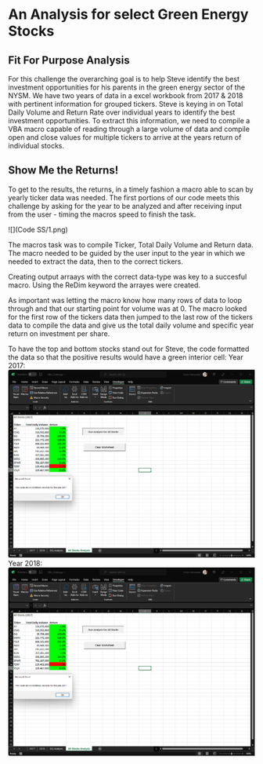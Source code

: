 # **An Analysis for select Green Energy Stocks**

## Fit For Purpose Analysis

For this challenge the overarching goal is to help Steve identify the best investment opportunities for his parents in the green energy sector of the NYSM.  We have two years of data in a excel workbook from 2017 & 2018 with pertinent information for grouped tickers.  Steve is keying in on Total Daily Volume and Return Rate over individual years to identify the best investment opportunities.  To extract this information, we need to compile a VBA macro capable of reading through a large volume of data and compile open and close values for multiple tickers to arrive at the years return of individual stocks.

## Show Me the Returns!

To get to the results, the returns, in a timely fashion a macro able to scan by yearly ticker data was needed.  The first portions of our code meets this challenge by asking for the year to be analyzed and after receiving input from the user - timing the macros speed to finish the task.

![](Code SS/1.png)

The macros task was to compile Ticker, Total Daily Volume and Return data.  The macro needed to be guided by the user input to the year in which we needed to extract the data, then to the correct tickers.

Creating output arraays with the correct data-type was key to a succesful macro.  Using the ReDim keyword the arrayes were created.

As important was letting the macro know how many rows of data to loop through and that our starting point for volume was at 0.  The macro looked for the first row of the tickers data then jumped to the last row of the tickers data to compile the data and give us the total daily volume and specific year return on investment per share.

To have the top and bottom stocks stand out for Steve, the code formatted the data so that the positive results would have a green interior cell:
Year 2017:
![2017](Resources/VBA_Challenge_2017.png)
Year 2018:
![2017](Resources/VBA_Challenge_2017.png)


